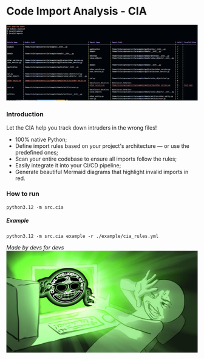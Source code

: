 # Code Import Analysis - CIA

![demo](demo.png)

### Introduction
Let the CIA help you track down intruders in the wrong files!

- 100% native Python;
- Define import rules based on your project's architecture — or use the predefined ones;
- Scan your entire codebase to ensure all imports follow the rules;
- Easily integrate it into your CI/CD pipeline;
- Generate beautiful Mermaid diagrams that highlight invalid imports in red.

### How to run
```
python3.12 -m src.cia
```

##### Example
```
python3.12 -m src.cia example -r ./example/cia_rules.yml
```

_Made by devs for devs_
![embrace it](logo.jpg)